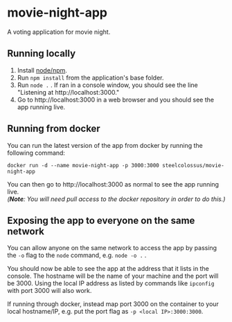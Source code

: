 # movie-night-app
A voting application for movie night.
## Running locally
1. Install [node/npm](https://nodejs.org).
2. Run `npm install` from the application's base folder.
3. Run `node .` . If ran in a console window, you should see the line "Listening at http://localhost:3000."
4. Go to http://localhost:3000 in a web browser and you should see the app running live.
## Running from docker
You can run the latest version of the app from docker by running the following command:
```docker
docker run -d --name movie-night-app -p 3000:3000 steelcolossus/movie-night-app
```
You can then go to http://localhost:3000 as normal to see the app running live.  
_(**Note**: You will need pull access to the docker repository in order to do this.)_
## Exposing the app to everyone on the same network
You can allow anyone on the same network to access the app by passing the `-o` flag to the `node` command, e.g. `node -o .` .  

You should now be able to see the app at the address that it lists in the console. The hostname will be the name of your machine and the port will be 3000. Using the local IP address as listed by commands like `ipconfig` with port 3000 will also work.  

If running through docker, instead map port 3000 on the container to your local hostname/IP, e.g. put the port flag as `-p <local IP>:3000:3000`.  